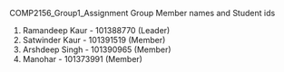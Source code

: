 COMP2156_Group1_Assignment
Group Member names and Student ids
1. Ramandeep Kaur - 101388770 (Leader)
2. Satwinder Kaur - 101391519 (Member)
3. Arshdeep Singh - 101390965 (Member)
4. Manohar        - 101373991 (Member)
